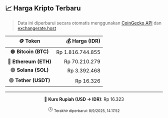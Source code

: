 

<!-- HARGA_KRIPTO -->
## 📈 Harga Kripto Terbaru

> Data ini diperbarui secara otomatis menggunakan [CoinGecko API](https://www.coingecko.com/) dan [exchangerate.host](https://exchangerate.host/)

<div align="center">

| 🪙 Token | 💰 Harga (IDR) |
|:------:|---------------:|
| 🟠 **Bitcoin (BTC)**   | Rp 1.816.744.855 |
| 🔵 **Ethereum (ETH)**  | Rp 70.210.279 |
| 🟣 **Solana (SOL)**    | Rp 3.392.468 |
| 🟢 **Tether (USDT)**   | Rp 16.326 |

---

💱 **Kurs Rupiah (USD → IDR)**: Rp 16.323

🕒 <sub>Terakhir diperbarui: 8/9/2025, 14.17.52</sub>

</div>
<!-- /HARGA_KRIPTO -->